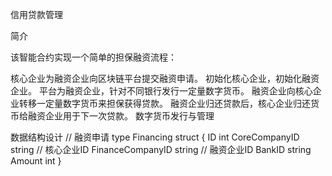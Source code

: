 信用贷款管理

简介

该智能合约实现一个简单的担保融资流程：

核心企业为融资企业向区块链平台提交融资申请。
初始化核心企业，初始化融资企业。
平台为融资企业，针对不同银行发行一定量数字货币。
融资企业向核心企业转移一定量数字货币来担保获得贷款。
融资企业归还贷款后，核心企业归还货币给融资企业用于下一次贷款。
数字货币发行与管理

数据结构设计
// 融资申请
type Financing struct {
	ID					int
	CoreCompanyID       string	// 核心企业ID
  FinanceCompanyID 	string  // 融资企业ID
  BankID  			string
	Amount 				int
}
